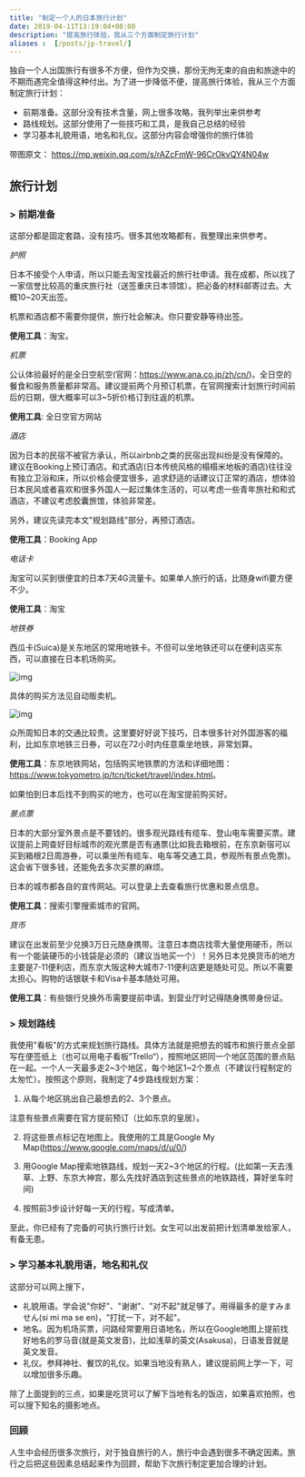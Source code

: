 ```yaml
---
title: "制定一个人的日本旅行计划"
date: 2019-04-11T13:19:04+08:00
description: "提高旅行体验，我从三个方面制定旅行计划"
aliases :  [/posts/jp-travel/]
---
```




独自一个人出国旅行有很多不方便，但作为交换，那份无拘无束的自由和旅途中的不期而遇完全值得这种付出。为了进一步降低不便，提高旅行体验，我从三个方面制定旅行计划：

- 前期准备。这部分没有技术含量，网上很多攻略，我列举出来供参考
- 路线规划。这部分使用了一些技巧和工具，是我自己总结的经验
- 学习基本礼貌用语，地名和礼仪。这部分内容会增强你的旅行体验



带图原文： <https://mp.weixin.qq.com/s/rAZcFmW-96CrOkvQY4N04w>

## 旅行计划

### > 前期准备

这部分都是固定套路，没有技巧。很多其他攻略都有，我整理出来供参考。



*护照*

日本不接受个人申请，所以只能去淘宝找最近的旅行社申请。我在成都，所以找了一家信誉比较高的重庆旅行社（送签重庆日本领馆）。把必备的材料邮寄过去。大概10~20天出签。

机票和酒店都不需要你提供，旅行社会解决。你只要安静等待出签。

__使用工具__：淘宝。



*机票*

公认体验最好的是全日空航空(官网：<https://www.ana.co.jp/zh/cn/>)。全日空的餐食和服务质量都非常高。建议提前两个月预订机票，在官网搜索计划旅行时间前后的日期，很大概率可以3~5折价格订到往返的机票。



__使用工具__: 全日空官方网站



*酒店*

因为日本的民宿不被官方承认，所以airbnb之类的民宿出现纠纷是没有保障的。建议在Booking上预订酒店。和式酒店(日本传统风格的榻榻米地板的酒店)往往没有独立卫浴和床，所以价格会便宜很多，追求舒适的话建议订正常的酒店，想体验日本民风或者喜欢和很多外国人一起过集体生活的，可以考虑一些青年旅社和和式酒店，不建议考虑胶囊旅馆，体验非常差。

另外，建议先读完本文"规划路线"部分，再预订酒店。

__使用工具__：Booking App



*电话卡*

淘宝可以买到很便宜的日本7天4G流量卡。如果单人旅行的话，比随身wifi要方便不少。

__使用工具__：淘宝



*地铁券*

西瓜卡(Suica)是关东地区的常用地铁卡。不但可以坐地铁还可以在便利店买东西，可以直接在日本机场购买。

![img](http://img6.16fan.com/201510/28/113242h6rxvuqmvz3pqijy.jpg-700)



具体的购买方法见自动贩卖机。

![img](http://img6.16fan.com/201510/28/114059iesz1ea7pe7duswg.png-700)



众所周知日本的交通比较贵。这里要好好说下技巧，日本很多针对外国游客的福利，比如东京地铁三日券，可以在72小时内任意乘坐地铁，非常划算。



__使用工具__：东京地铁网站，包括购买地铁票的方法和详细地图：<https://www.tokyometro.jp/tcn/ticket/travel/index.html>。

如果怕到日本后找不到购买的地方，也可以在淘宝提前购买好。



*景点票*

日本的大部分室外景点是不要钱的。很多观光路线有缆车、登山电车需要买票。建议提前上网查好目标城市的观光票是否有通票(比如我去箱根前，在东京新宿可以买到箱根2日周游券，可以乘坐所有缆车、电车等交通工具，参观所有景点免票)。这会省下很多钱，还能免去多次买票的麻烦。

日本的城市都各自的宣传网站。可以登录上去查看旅行优惠和景点信息。

__使用工具__：搜索引擎搜索城市的官网。



*货币*

建议在出发前至少兑换3万日元随身携带。注意日本商店找零大量使用硬币，所以有一个能装硬币的小钱袋是必须的（建议当地买一个）！另外日本兑换货币的地方主要是7-11便利店，而东京大阪这种大城市7-11便利店更是随处可见。所以不需要太担心。购物的话银联卡和Visa卡基本随处可用。

__使用工具__：有些银行兑换外币需要提前申请。到营业厅时记得随身携带身份证。



### > 规划路线

我使用"看板"的方式来规划旅行路线。具体方法就是把想去的城市和旅行景点全部写在便签纸上（也可以用电子看板”Trello“），按照地区把同一个地区范围的景点贴在一起。一个人一天最多走2~3个地区，每个地区1~2个景点（不建议行程制定的太匆忙）。按照这个原则，我制定了4步路线规划方案：

1. 从每个地区挑出自己最想去的2、3个景点。



注意有些景点需要在官方提前预订（比如东京的皇居）。

2. 将这些景点标记在地图上。我使用的工具是Google My Map(<https://www.google.com/maps/d/u/0/>)



3. 用Google Map搜索地铁路线，规划一天2~3个地区的行程。(比如第一天去浅草、上野、东京大神宫，那么先找好酒店到这些景点的地铁路线，算好坐车时间)

4. 按照前3步设计好每一天的行程，写成清单。




至此，你已经有了完备的可执行旅行计划。女生可以出发前把计划清单发给家人，有备无患。



### > 学习基本礼貌用语，地名和礼仪

这部分可以网上搜下，

- 礼貌用语。学会说"你好"、"谢谢"、"对不起"就足够了。用得最多的是すみません(si mi ma se en)，"打扰一下，对不起"。
- 地名。因为机场买票，问路经常要用日语地名，所以在Google地图上提前找好地名的罗马音(就是英文发音)，比如浅草的英文(Asakusa)，日语发音就是英文发音。
- 礼仪。参拜神社、餐饮的礼仪。如果当地没有熟人，建议提前网上学一下，可以增加很多乐趣。

除了上面提到的三点，如果是吃货可以了解下当地有名的饭店，如果喜欢拍照，也可以搜下知名的摄影地点。



### 回顾

人生中会经历很多次旅行，对于独自旅行的人，旅行中会遇到很多不确定因素。旅行之后把这些因素总结起来作为回顾，帮助下次旅行制定更加合理的计划。


